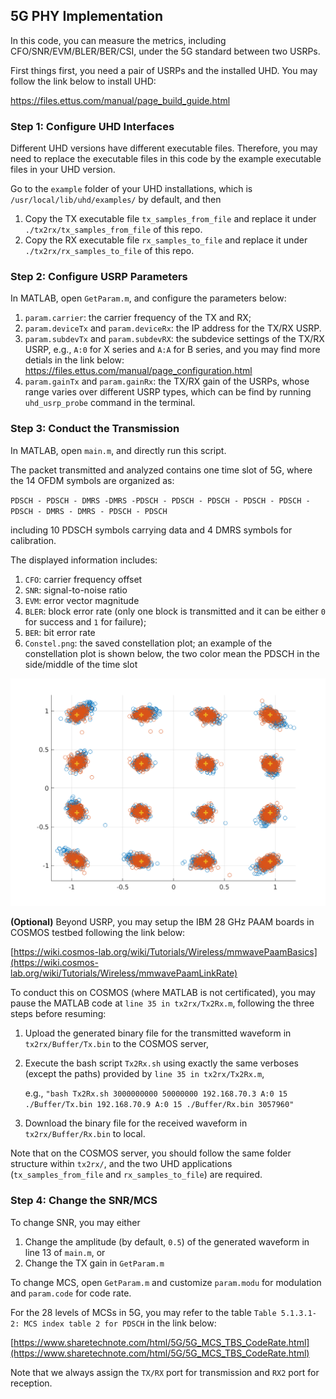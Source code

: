 ## 5G PHY Implementation

In this code, you can measure the metrics, including CFO/SNR/EVM/BLER/BER/CSI, under the 5G standard between two USRPs.

First things first, you need a pair of USRPs and the installed UHD. You may follow the link below to install UHD:

https://files.ettus.com/manual/page_build_guide.html

### Step 1: Configure UHD Interfaces

Different UHD versions have different executable files. Therefore, you may need to replace the executable files in this code by the example executable files in your UHD version.

Go to the `example` folder of your UHD installations, which is `/usr/local/lib/uhd/examples/` by default, and then

1. Copy the TX executable file `tx_samples_from_file` and replace it under `./tx2rx/tx_samples_from_file` of this repo.
2. Copy the RX executable file `rx_samples_to_file` and replace it under `./tx2rx/rx_samples_to_file` of this repo.

### Step 2: Configure USRP Parameters

In MATLAB, open `GetParam.m`, and configure the parameters below:

1. `param.carrier`: the carrier frequency of the TX and RX;
2. `param.deviceTx` and `param.deviceRx`: the IP address for the TX/RX USRP.
3. `param.subdevTx` and `param.subdevRX`: the subdevice settings of the TX/RX USRP, e.g., `A:0` for X series and `A:A` for B series, and you may find more detials in the link below:
   https://files.ettus.com/manual/page_configuration.html
4. `param.gainTx` and `param.gainRx`: the TX/RX gain of the USRPs, whose range varies over different USRP types, which can be find by running `uhd_usrp_probe` command in the terminal.

### Step 3: Conduct the Transmission

In MATLAB, open `main.m`, and directly run this script.

The packet transmitted and analyzed contains one time slot of 5G, where the 14 OFDM symbols are organized as:

`PDSCH - PDSCH - DMRS -DMRS -PDSCH - PDSCH - PDSCH - PDSCH - PDSCH - PDSCH - DMRS - DMRS - PDSCH - PDSCH`

including 10 PDSCH symbols carrying data and 4 DMRS symbols for calibration.

The displayed information includes:
1. `CFO`: carrier frequency offset
2. `SNR`: signal-to-noise ratio
3. `EVM`: error vector magnitude
4. `BLER`: block error rate (only one block is transmitted and it can be either `0` for success and `1` for failure);
5. `BER`: bit error rate
6. `Constel.png`: the saved constellation plot; an example of the constellation plot is shown below, the two color mean the PDSCH in the side/middle of the time slot

![alt text](./Constel.png)


**(Optional)** 
Beyond USRP, you may setup the IBM 28 GHz PAAM boards in COSMOS testbed following the link below:

[https://wiki.cosmos-lab.org/wiki/Tutorials/Wireless/mmwavePaamBasics](https://wiki.cosmos-lab.org/wiki/Tutorials/Wireless/mmwavePaamLinkRate)

To conduct this on COSMOS (where MATLAB is not certificated), you may pause the MATLAB code at `line 35 in tx2rx/Tx2Rx.m`, following the three steps before resuming:
1. Upload the generated binary file for the transmitted waveform in `tx2rx/Buffer/Tx.bin` to the COSMOS server,
2. Execute the bash script `Tx2Rx.sh` using exactly the same verboses (except the paths) provided by `line 35 in tx2rx/Tx2Rx.m`,

   e.g., `"bash Tx2Rx.sh 3000000000 50000000 192.168.70.3 A:0 15 ./Buffer/Tx.bin 192.168.70.9 A:0 15 ./Buffer/Rx.bin 3057960"`
4. Download the binary file for the received waveform in `tx2rx/Buffer/Rx.bin` to local.

Note that on the COSMOS server, you should follow the same folder structure within `tx2rx/`, and the two UHD applications (`tx_samples_from_file` and `rx_samples_to_file`) are required.

### Step 4: Change the SNR/MCS

To change SNR, you may either
1. Change the amplitude (by default, `0.5`) of the generated waveform in line 13 of `main.m`, or
2. Change the TX gain in `GetParam.m`

To change MCS, open `GetParam.m` and customize `param.modu` for modulation and `param.code` for code rate.

For the 28 levels of MCSs in 5G, you may refer to the table `Table 5.1.3.1-2: MCS index table 2 for PDSCH` in the link below:

[https://www.sharetechnote.com/html/5G/5G_MCS_TBS_CodeRate.html](https://www.sharetechnote.com/html/5G/5G_MCS_TBS_CodeRate.html)

Note that we always assign the `TX/RX` port for transmission and `RX2` port for reception.
